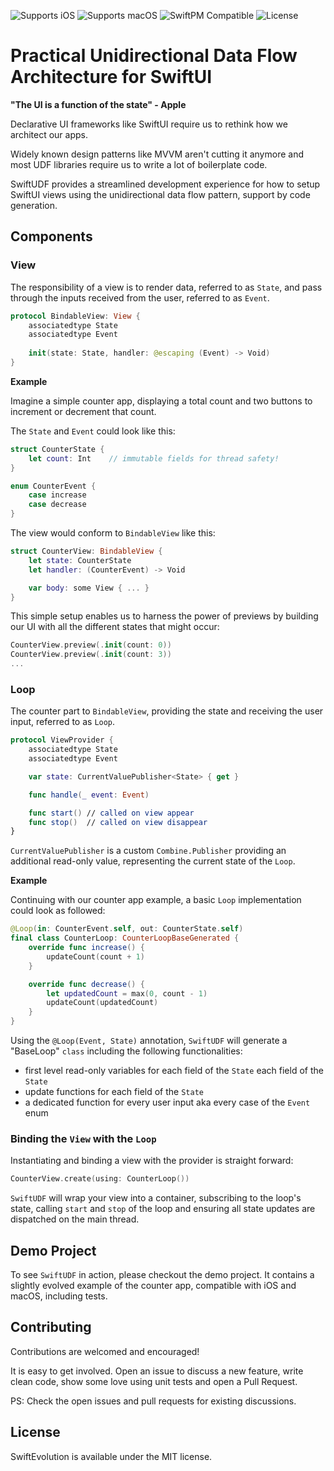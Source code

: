 ![Supports iOS](https://img.shields.io/badge/iOS-Supported-blue.svg)
![Supports macOS](https://img.shields.io/badge/macOS-Supported-blue.svg)
![SwiftPM Compatible](https://img.shields.io/badge/SwiftPM-Compatible-brightgreen.svg)
![License](https://img.shields.io/badge/license-MIT-green)

# Practical Unidirectional Data Flow Architecture for SwiftUI

**"The UI is a function of the state" - Apple**

Declarative UI frameworks like SwiftUI require us to rethink how we architect our apps.

Widely known design patterns like MVVM aren't cutting it anymore and most UDF libraries require us to write a lot of boilerplate code.

SwiftUDF provides a streamlined development experience for how to setup SwiftUI views using the unidirectional data flow pattern, support by code generation.

## Components

### View

The responsibility of a view is to render data, referred to as `State`, and pass through the inputs received from the user, referred to as `Event`.

```swift
protocol BindableView: View {
    associatedtype State
    associatedtype Event
    
    init(state: State, handler: @escaping (Event) -> Void)
}
```

**Example**

Imagine a simple counter app, displaying a total count and two buttons to increment or decrement that count.

The `State` and `Event` could look like this:

```swift
struct CounterState {
    let count: Int    // immutable fields for thread safety!
}

enum CounterEvent {
    case increase
    case decrease
}
```

The view would conform to `BindableView` like this:

```swift
struct CounterView: BindableView {
    let state: CounterState
    let handler: (CounterEvent) -> Void

    var body: some View { ... }
}
```

This simple setup enables us to harness the power of previews by building our UI with all the different states that might occur:

```swift
CounterView.preview(.init(count: 0))
CounterView.preview(.init(count: 3))
...
```

### Loop

The counter part to `BindableView`, providing the state and receiving the user input, referred to as `Loop`.

```swift
protocol ViewProvider {
    associatedtype State
    associatedtype Event

    var state: CurrentValuePublisher<State> { get }

    func handle(_ event: Event)

    func start() // called on view appear
    func stop()  // called on view disappear
}
```

`CurrentValuePublisher` is a custom `Combine.Publisher` providing an additional read-only value, representing the current state of the `Loop`.

**Example**

Continuing with our counter app example, a basic `Loop` implementation could look as followed:

```swift
@Loop(in: CounterEvent.self, out: CounterState.self)
final class CounterLoop: CounterLoopBaseGenerated {
    override func increase() {
        updateCount(count + 1)
    }

    override func decrease() {
        let updatedCount = max(0, count - 1)
        updateCount(updatedCount)
    }
}
```

Using the `@Loop(Event, State)` annotation, `SwiftUDF` will generate a "BaseLoop" `class` including the following functionalities:
- first level read-only variables for each field of the `State` each field of the `State`
- update functions for each field of the `State`
- a dedicated function for every user input aka every case of the `Event` enum

### Binding the `View` with the `Loop`

Instantiating and binding a view with the provider is straight forward:

```swift
CounterView.create(using: CounterLoop())
```

`SwiftUDF` will wrap your view into a container, subscribing to the loop's state, calling `start` and `stop` of the loop and ensuring all state updates are dispatched on the main thread.

## Demo Project

To see `SwiftUDF` in action, please checkout the demo project. It contains a slightly evolved example of the counter app, compatible with iOS and macOS, including tests.

## Contributing

Contributions are welcomed and encouraged!

It is easy to get involved. Open an issue to discuss a new feature, write clean code, show some love using unit tests and open a Pull Request.

PS: Check the open issues and pull requests for existing discussions.

## License

SwiftEvolution is available under the MIT license.
